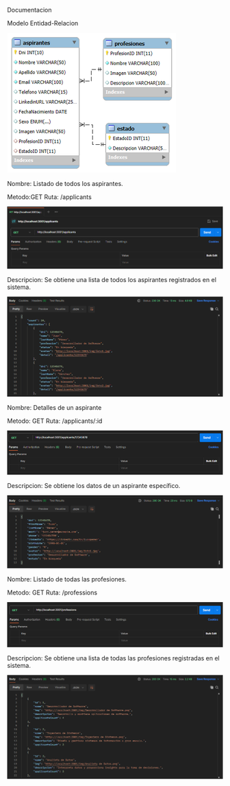
Documentacion

Modelo Entidad-Relacion

![Diagrama](presentation/diagram.png)

Nombre: Listado de todos los aspirantes.

Metodo:GET     Ruta: /applicants     

![Aspirantes Ruta](presentation/applicants.png)

Descripcion: Se obtiene una lista de todos los aspirantes registrados en el sistema.

![Aspirantes salida](presentation/applicants-salida.png)

Nombre: Detalles de un aspirante

Metodo: GET     Ruta: /applicants/:id

![Aspirante detalle](presentation/applicants-detail.png)

Descripcion: Se obtiene los datos de un aspirante específico.

![Aspirante detalle salida](presentation/applicants-detail-salida.png)

Nombre: Listado de todas las profesiones.

Metodo: GET     Ruta: /professions

![Profesion](presentation/professions.png)

Descripcion: Se obtiene una lista de todas las profesiones registradas en el sistema.

![Profesion salida](presentation/preofessions-salida.png)